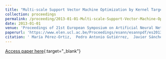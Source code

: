 ```yaml
---
title: "Multi-scale Support Vector Machine Optimization by Kernel Target-Alignment"
collection: proceedings
permalink: /proceeding/2013-01-01-Multi-scale-Support-Vector-Machine-Optimization-by-Kernel-Target-Alignment
date: 2013-01-01
venue: 'Proceedings of 21st European Symposium on Artificial Neural Networks, Computational Intelligence and Machine Learning (ESANN2013)'
paperurl: 'https://www.elen.ucl.ac.be/Proceedings/esann/esannpdf/es2013-21.pdf'
citation: ' María Pérez-Ortiz,  Pedro Antonio Gutiérrez,  Javier Sánchez-Monedero,  César Hervás-Martínez, &quot;Multi-scale Support Vector Machine Optimization by Kernel Target-Alignment.&quot; Proceedings of 21st European Symposium on Artificial Neural Networks, Computational Intelligence and Machine Learning (ESANN2013), 2013, Bruges, Belgium, pp.391-396.'
---
```

[Access paper here](https://www.elen.ucl.ac.be/Proceedings/esann/esannpdf/es2013-21.pdf){:target="_blank"}
